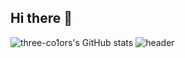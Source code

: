 ## Hi there 👋

<!--
**three-co1ors/three-co1ors** is a ✨ _special_ ✨ repository because its `README.md` (this file) appears on your GitHub profile.

Here are some ideas to get you started:

- 🔭 I’m currently working on ...
- 🌱 I’m currently learning ...
- 👯 I’m looking to collaborate on ...
- 🤔 I’m looking for help with ...
- 💬 Ask me about ...
- 📫 How to reach me: ...
- 😄 Pronouns: ...
- ⚡ Fun fact: ...
-->

![three-co1ors's GitHub stats](https://github-readme-stats.vercel.app/api?username=Luvcong&count_private=true)
![header](https://capsule-render.vercel.app/api?type=blur&color=add1f4&height=300&section=header&text=blur%20render&fontSize=90)
